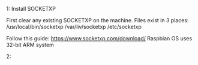 1: Install SOCKETXP

First clear any existing SOCKETXP on the machine. Files exist in 3 places:
/usr/local/bin/socketxp
/var/liv/socketxp
/etc/socketxp

Follow this guide:
https://www.socketxp.com/download/
Raspbian OS uses 32-bit ARM system

2: 